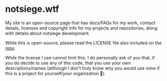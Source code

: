 # notsiege.wtf

My site is an open-source page that has docs/FAQs for my work, contact details, licenses and copyright info for my projects and repositories, along with details about notsiege development.

While this is open-source, please read the LICENSE file also included on the [repo](https://github.com/notsiege-dev/notsiege-dev.github.io)

While the license I use cannot limit this, I do personally ask of you that, if you do decide to use any of this code, that you use your own descriptions/names (although I don't truly know why you would use mine if this is a project for yourself/your organization 🤷).
